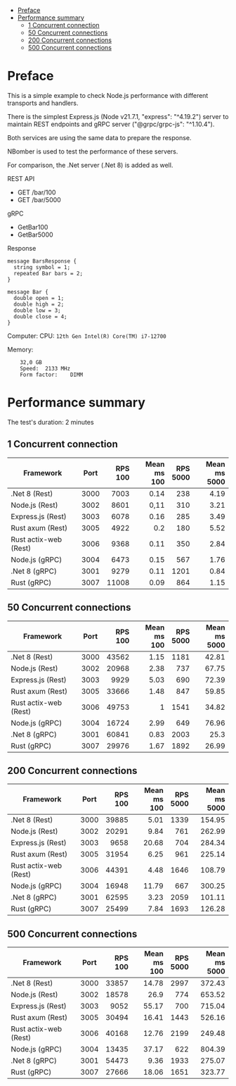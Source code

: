 <!-- TOC -->
* [Preface](#preface)
* [Performance summary](#performance-summary)
  * [1 Concurrent connection](#1-concurrent-connection)
  * [50 Concurrent connections](#50-concurrent-connections)
  * [200 Concurrent connections](#200-concurrent-connections)
  * [500 Concurrent connections](#500-concurrent-connections)
<!-- TOC -->

# Preface
This is a simple example to check Node.js performance with different transports and handlers.

There is the simplest Express.js (Node v21.7.1, "express": "^4.19.2") server to maintain REST endpoints and gRPC server ("@grpc/grpc-js": "^1.10.4").

Both services are using the same data to prepare the response.

NBomber is used to test the performance of these servers.

For comparison, the .Net server (.Net 8) is added as well.

REST API
- GET /bar/100
- GET /bar/5000

gRPC
- GetBar100
- GetBar5000

Response
```
message BarsResponse {
  string symbol = 1; 
  repeated Bar bars = 2;
}
```
```
message Bar {
  double open = 1;
  double high = 2;
  double low = 3;
  double close = 4;
}
```

Computer:
CPU: `12th Gen Intel(R) Core(TM) i7-12700`

Memory:
```
	32,0 GB
	Speed:	2133 MHz
	Form factor:	DIMM
```

# Performance summary
The test's duration: 2 minutes

## 1 Concurrent connection
| Framework             | Port | RPS<br/> 100 | Mean ms<br/> 100 | RPS<br/> 5000 | Mean ms<br/> 5000 |
|-----------------------|:----:|-------------:|-----------------:|--------------:|------------------:|
| .Net 8 (Rest)         | 3000 |         7003 |             0.14 |           238 |              4.19 |
| Node.js (Rest)        | 3002 |         8601 |             0,11 |           310 |              3.21 |
| Express.js (Rest)     | 3003 |         6078 |             0.16 |           285 |              3.49 |
| Rust axum (Rest)      | 3005 |         4922 |              0.2 |           180 |              5.52 |
| Rust actix-web (Rest) | 3006 |         9368 |             0.11 |           350 |              2.84 |
| Node.js (gRPC)        | 3004 |         6473 |             0.15 |           567 |              1.76 |
| .Net 8 (gRPC)         | 3001 |         9279 |             0.11 |          1201 |              0.84 |
| Rust (gRPC)           | 3007 |        11008 |             0.09 |           864 |              1.15 |

## 50 Concurrent connections
| Framework             | Port | RPS<br/> 100 | Mean ms<br/> 100 | RPS<br/> 5000 | Mean ms<br/> 5000 |
|-----------------------|:----:|-------------:|-----------------:|--------------:|------------------:|
| .Net 8 (Rest)         | 3000 |        43562 |             1.15 |          1181 |             42.81 |
| Node.js (Rest)        | 3002 |        20968 |             2.38 |           737 |             67.75 |
| Express.js (Rest)     | 3003 |         9929 |             5.03 |           690 |             72.39 |
| Rust axum (Rest)      | 3005 |        33666 |             1.48 |           847 |             59.85 |
| Rust actix-web (Rest) | 3006 |        49753 |                1 |          1541 |             34.82 |
| Node.js (gRPC)        | 3004 |        16724 |             2.99 |           649 |             76.96 |
| .Net 8 (gRPC)         | 3001 |        60841 |             0.83 |          2003 |              25.3 |
| Rust (gRPC)           | 3007 |        29976 |             1.67 |          1892 |             26.99 |

## 200 Concurrent connections
| Framework             | Port | RPS<br/> 100 | Mean ms<br/> 100 | RPS<br/> 5000 | Mean ms<br/> 5000 |
|-----------------------|:----:|-------------:|-----------------:|--------------:|------------------:|
| .Net 8 (Rest)         | 3000 |        39885 |             5.01 |          1339 |            154.95 |
| Node.js (Rest)        | 3002 |        20291 |             9.84 |           761 |            262.99 |
| Express.js (Rest)     | 3003 |         9658 |            20.68 |           704 |            284.34 |
| Rust axum (Rest)      | 3005 |        31954 |             6.25 |           961 |            225.14 |
| Rust actix-web (Rest) | 3006 |        44391 |             4.48 |          1646 |            108.79 |
| Node.js (gRPC)        | 3004 |        16948 |            11.79 |           667 |            300.25 |
| .Net 8 (gRPC)         | 3001 |        62595 |             3.23 |          2059 |            101.11 |
| Rust (gRPC)           | 3007 |        25499 |             7.84 |          1693 |            126.28 |


## 500 Concurrent connections
| Framework             | Port | RPS<br/> 100 | Mean ms<br/> 100 | RPS<br/> 5000 | Mean ms<br/> 5000 |
|-----------------------|:----:|-------------:|-----------------:|--------------:|------------------:|
| .Net 8 (Rest)         | 3000 |        33857 |            14.78 |          2997 |            372.43 |
| Node.js (Rest)        | 3002 |        18578 |             26.9 |           774 |            653.52 |
| Express.js (Rest)     | 3003 |         9052 |            55.17 |           700 |            715.04 |
| Rust axum (Rest)      | 3005 |        30494 |            16.41 |          1443 |            526.16 |
| Rust actix-web (Rest) | 3006 |        40168 |            12.76 |          2199 |            249.48 |
| Node.js (gRPC)        | 3004 |        13435 |            37.17 |           622 |            804.39 |
| .Net 8 (gRPC)         | 3001 |        54473 |             9.36 |          1933 |            275.07 |
| Rust (gRPC)           | 3007 |        27666 |            18.06 |          1651 |            323.77 |
